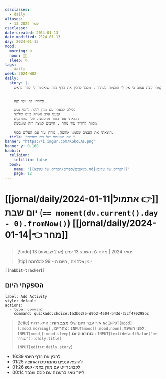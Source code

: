```yaml
---
cssclasses:
  - daily
aliases:
  - 13 ינואר 2024
cssclasse: 
date-created: 2024-01-13
date-modified: 2024-01-13
day: 2024-01-13
mood:
  morning: ☹️
  noon: 🧑‍💻
  sleep: ☹️
tags:
  - daily
week: 2024-W02
daily:
  story: |-
    יום שבת גשום , קמתי קצת עצוב כי אין לי תוכניות לעתיד . מלבד להכין את הדף הזה שיאפשר לי סדר בראש. 


    סידרתי דף יומי יפה.

    בלילה קבעתי עם מורן ללכת לחמי געש
    קבענו ערב משחק ביום שלישי
    הוצאתי עוד בחור מהקבוצה של המשחקים 
    מקווה להוריד עוד מחר , חייבים קבוצה רזה ומגובשת

    הוצאתי את העצים שגזמנו אחוצה, בוהדן עזר עם העלים בסוף.
  title: "יום משעמם של בית ומחשב "
banner: "https://i.imgur.com/KGkcLAe.png"
banner_y: 0.168
habbit:
  religion:
    tefillin: false
  book:
    name: "[[משאבים/ספרים/הפרדס של עקיבא.md|הפרדס של עקיבא]]"
    page: 12
---
```

# [[jornal/daily/2024-01-11|אתמול 👉]] יום שבת (**`== moment(dv.current().day - 0).fromNow()`**) [[jornal/daily/2024-01-14|👈 מחר]]

> [!todo] 13 ינואר 2024 | מתחילת השנה: 13 ימים (או 2 שבועות).

> [!tip]  יומן מלחמה , היום ה - 99 למלחמה

```meta-bind-embed
[[habbit-tracker]]
```

## הספקתי היום

```meta-bind-button
label: Add Activity
style: default
actions: 
  - type: command
    command: quickadd:choice:1a3b6275-d9b2-4604-b43d-55cf470298bc

```

> [!cite] אז איך עבר היום שלי
> **מצב רוח** :  התעוררות `INPUT[mood][:mood.morning]` , צהריים : `INPUT[mood][:mood.noon]`,  לפני השינה :  `INPUT[mood][:mood.sleep]`
> **כותרת היום** : `INPUT[text(defaultValue("יום שגרתי")):daily.title]`
> ```meta-bind
> INPUT[editor:daily.story]
> ```

- 16:39 להכין את הדף היומי
- 01:25 להוציא ענפים מהמרפסת אחוצה
- 01:26 לקבוע דייט עם מורן בחמי-געש  
- 00:14 לייזר טאג ברעננה עם כולם וענבר 



